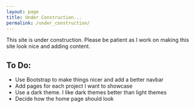 ```yaml
---
layout: page
title: Under Construction...
permalink: /under_construction/
---
```

This site is under construction. Please be patient as I work on making this
site look nice and adding content.

## To Do:

* Use Bootstrap to make things nicer and add a better navbar
* Add pages for each project I want to showcase
* Use a dark theme. I like dark themes better than light themes
* Decide how the home page should look
